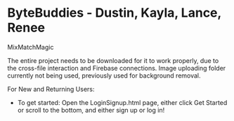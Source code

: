 # ByteBuddies - Dustin, Kayla, Lance, Renee
MixMatchMagic

The entire project needs to be downloaded for it to work properly, due to the cross-file interaction and Firebase connections. Image uploading folder currently not being used, previously used for background removal.

For New and Returning Users: 
- To get started: Open the LoginSignup.html page, either click Get Started or scroll to the bottom, and either sign up or log in!
